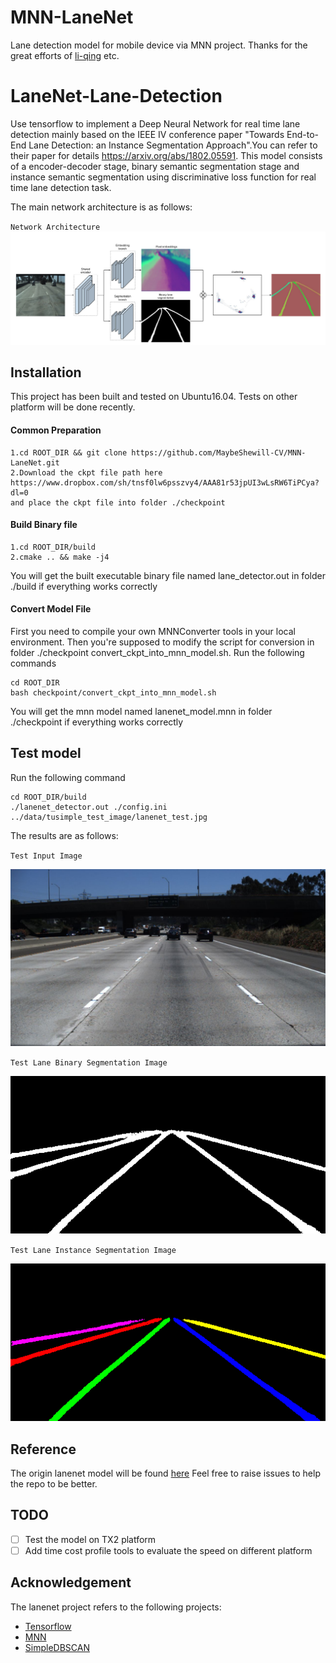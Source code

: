 # MNN-LaneNet
Lane detection model for mobile device via MNN project. Thanks for the
great efforts of [li-qing](https://github.com/li-qing) etc.

# LaneNet-Lane-Detection
Use tensorflow to implement a Deep Neural Network for real time lane
detection mainly based on the IEEE IV conference paper "Towards
End-to-End Lane Detection: an Instance Segmentation Approach".You can
refer to their paper for details https://arxiv.org/abs/1802.05591. This
model consists of a encoder-decoder stage, binary semantic segmentation
stage and instance semantic segmentation using discriminative loss
function for real time lane detection task.

The main network architecture is as follows:

`Network Architecture`
![NetWork_Architecture](./data/source_image/network_architecture.png)

## Installation
This project has been built and tested on Ubuntu16.04. Tests on other
platform will be done recently.

#### Common Preparation

```
1.cd ROOT_DIR && git clone https://github.com/MaybeShewill-CV/MNN-LaneNet.git
2.Download the ckpt file path here https://www.dropbox.com/sh/tnsf0lw6psszvy4/AAA81r53jpUI3wLsRW6TiPCya?dl=0
and place the ckpt file into folder ./checkpoint
```

#### Build Binary file

```
1.cd ROOT_DIR/build
2.cmake .. && make -j4
```
You will get the built executable binary file named lane_detector.out in
folder ./build if everything works correctly

#### Convert Model File

First you need to compile your own MNNConverter tools in your local
environment. Then you're supposed to modify the script for conversion in
folder ./checkpoint convert_ckpt_into_mnn_model.sh. Run the following
commands
```
cd ROOT_DIR
bash checkpoint/convert_ckpt_into_mnn_model.sh
```
You will get the mnn model named lanenet_model.mnn in folder ./checkpoint
if everything works correctly

## Test model

Run the following command
```
cd ROOT_DIR/build
./lanenet_detector.out ./config.ini ../data/tusimple_test_image/lanenet_test.jpg
```

The results are as follows:

`Test Input Image`

![Test Input](./data/tusimple_test_image/lanenet_test.jpg)

`Test Lane Binary Segmentation Image`

![Test Lane_Binary_Seg](./data/source_image/binary_ret.png)

`Test Lane Instance Segmentation Image`

![Test Lane_Instance_Seg](./data/source_image/instance_ret.png)

## Reference

The origin lanenet model will be found [here](https://github.com/MaybeShewill-CV/lanenet-lane-detection)
Feel free to raise issues to help the repo to be better.

## TODO
- [ ] Test the model on TX2 platform
- [ ] Add time cost profile tools to evaluate the speed on different
platform

## Acknowledgement

The lanenet project refers to the following projects:

- [Tensorflow](https://github.com/tensorflow/tensorflow)
- [MNN](https://github.com/alibaba/MNN)
- [SimpleDBSCAN](https://github.com/CallmeNezha/SimpleDBSCAN)
